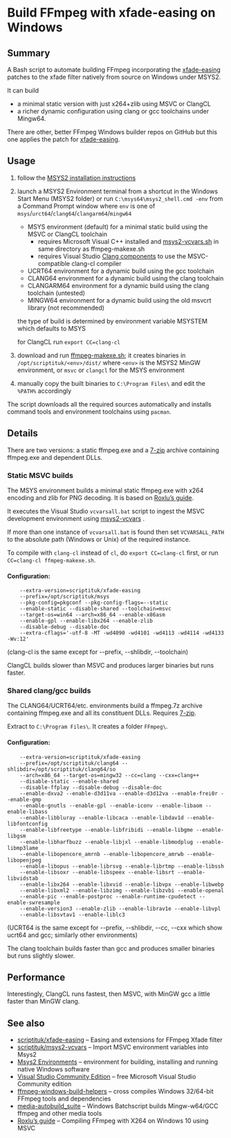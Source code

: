 # Build FFmpeg with xfade-easing on Windows

## Summary

A Bash script to automate building FFmpeg
incorporating the [xfade-easing](https://github.com/scriptituk/xfade-easing) patches to the xfade filter
natively from source on Windows under MSYS2.

It can build
- a minimal static version with just x264+zlib using MSVC or ClangCL
- a richer dynamic configuration using clang or gcc toolchains under Mingw64.

There are other, better FFmpeg Windows builder repos on GitHub but this one applies the patch for [xfade-easing](https://github.com/scriptituk/xfade-easing).

## Usage

1. follow the [MSYS2 installation instructions](https://www.msys2.org)

1. launch a MSYS2 Environment terminal from a shortcut in the Windows Start Menu (MSYS2 folder)
   or run `C:\msys64\msys2_shell.cmd -env` from a Command Prompt window
   where `env` is one of `msys`/`urct64`/`clang64`/`clangarm64`/`mingw64`

   - MSYS environment (default) for a minimal static build using the MSVC or ClangCL toolchain
     - requires Microsoft Visual C++ installed and
       [msys2-vcvars.sh](https://github.com/scriptituk/msys2-vcvars/blob/main/msys2-vcvars.sh)
       in same directory as ffmpeg-makexe\.sh
     - requires Visual Studio [Clang components](https://learn.microsoft.com/en-us/cpp/build/clang-support-msbuild#install-1)
       to use the MSVC-compatible clang-cl compiler
   - UCRT64 environment for a dynamic build using the gcc toolchain
   - CLANG64 environment for a dynamic build using the clang toolchain
   - CLANGARM64 environment for a dynamic build using the clang toolchain (untested)
   - MINGW64 environment for a dynamic build using the old msvcrt library (not recommended)

   the type of build is determined by environment variable MSYSTEM which defaults to MSYS

   for ClangCL run `export CC=clang-cl`

1. download and run [ffmpeg-makexe.sh](ffmpeg-makexe.sh);
   it creates binaries in
   `/opt/scriptituk/<env>/dist/`
   where `<env>` is the MSYS2 MinGW environment, or `msvc` or `clangcl` for the MSYS environment

1. manually copy the built binaries to `C:\Program Files\` and edit the `%PATH%` accordingly

The script downloads all the required sources automatically
and installs command tools and environment toolchains using `pacman`.

## Details

There are two versions: a static ffmpeg.exe and a [7-zip](https://www.7-zip.org/) archive containing ffmpeg.exe and dependent DLLs.

### Static MSVC builds

The MSYS environment builds a minimal static ffmpeg.exe with x264 encoding and zlib for PNG decoding.
It is based on [Roxlu’s guide](https://www.roxlu.com/2019/062/compiling-ffmpeg-with-x264-on-windows-10-using-msvc).

It executes the Visual Studio `vcvarsall.bat` script to ingest the MSVC development environment using
[msys2-vcvars](https://github.com/scriptituk/msys2-vcvars) .

If more than one instance of `vcvarsall.bat` is found then set `VCVARSALL_PATH` to the absolute path (Windows or Unix)
of the required instance.

To compile with `clang-cl` instead of `cl`, do `export CC=clang-cl` first, or run `CC=clang-cl ffmpeg-makexe.sh`.

#### Configuration:

```
    --extra-version=scriptituk/xfade-easing  
    --prefix=/opt/scriptituk/msys  
    --pkg-config=pkgconf --pkg-config-flags=--static  
    --enable-static --disable-shared --toolchain=msvc  
    --target-os=win64 --arch=x86_64 --enable-x86asm  
    --enable-gpl --enable-libx264 --enable-zlib  
    --disable-debug --disable-doc  
    --extra-cflags='-utf-8 -MT -wd4090 -wd4101 -wd4113 -wd4114 -wd4133 -Wv:12'
```

(clang-cl is the same except for --prefix, --shlibdir, --toolchain)

ClangCL builds slower than MSVC and produces larger binaries but runs faster.

### Shared clang/gcc builds

The CLANG64/UCRT64/etc. environments build a ffmpeg.7z archive containing ffmpeg.exe and all its constituent DLLs.
Requires [7-zip](https://www.7-zip.org/download.html).

Extract to `C:\Program Files\`.
It creates a folder `FFmpeg\`.

#### Configuration:

```
    --extra-version=scriptituk/xfade-easing
    --prefix=/opt/scriptituk/clang64 --shlibdir=/opt/scriptituk/clang64/so
    --arch=x86_64 --target-os=mingw32 --cc=clang --cxx=clang++
    --disable-static --enable-shared
    --disable-ffplay --disable-debug --disable-doc
    --enable-dxva2 --enable-d3d11va --enable-d3d12va --enable-frei0r --enable-gmp
    --enable-gnutls --enable-gpl --enable-iconv --enable-libaom --enable-libass
    --enable-libbluray --enable-libcaca --enable-libdav1d --enable-libfontconfig
    --enable-libfreetype --enable-libfribidi --enable-libgme --enable-libgsm
    --enable-libharfbuzz --enable-libjxl --enable-libmodplug --enable-libmp3lame
    --enable-libopencore_amrnb --enable-libopencore_amrwb --enable-libopenjpeg
    --enable-libopus --enable-librsvg --enable-librtmp --enable-libssh
    --enable-libsoxr --enable-libspeex --enable-libsrt --enable-libvidstab
    --enable-libx264 --enable-libxvid --enable-libvpx --enable-libwebp
    --enable-libxml2 --enable-libzimg --enable-libzvbi --enable-openal
    --enable-pic --enable-postproc --enable-runtime-cpudetect --enable-swresample
    --enable-version3 --enable-zlib --enable-librav1e --enable-libvpl
    --enable-libsvtav1 --enable-liblc3
```

(UCRT64 is the same except for --prefix, --shlibdir, --cc, --cxx which show ucrt64 and gcc; similarly other environments)

The clang toolchain builds faster than gcc and produces smaller binaries but runs slightly slower.

## Performance

Interestingly, ClangCL runs fastest, then MSVC, with MinGW gcc a little faster than MinGW clang.

## See also

- [scriptituk/xfade-easing](https://github.com/scriptituk/xfade-easing) – Easing and extensions for FFmpeg Xfade filter
- [scriptituk/msys2-vcvars](https://github.com/scriptituk/msys2-vcvars) – Import MSVC environment variables into Msys2
- [Msys2 Environments](https://www.msys2.org/docs/environments/) – environment for building, installing and running native Windows software
- [Visual Studio Community Edition](https://visualstudio.microsoft.com/vs/community/) – free Microsoft Visual Studio Community edition
- [ffmpeg-windows-build-helpers](https://github.com/rdp/ffmpeg-windows-build-helpers) – cross compiles Windows 32/64-bit FFmpeg tools and dependencies
- [media-autobuild_suite](https://github.com/m-ab-s/media-autobuild_suite) – Windows Batchscript builds Mingw-w64/GCC ffmpeg and other media tools
- [Roxlu’s guide](https://www.roxlu.com/2019/062/compiling-ffmpeg-with-x264-on-windows-10-using-msvc) – Compiling FFmpeg with X264 on Windows 10 using MSVC
